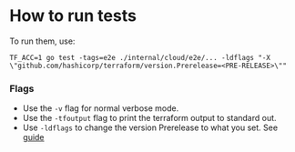 # How to run tests

To run them, use:
```
TF_ACC=1 go test -tags=e2e ./internal/cloud/e2e/... -ldflags "-X \"github.com/hashicorp/terraform/version.Prerelease=<PRE-RELEASE>\""
```

### Flags

* Use the `-v` flag for normal verbose mode.
* Use the `-tfoutput` flag to print the terraform output to standard out.
* Use `-ldflags` to change the version Prerelease to what you set. See
[guide](https://www.digitalocean.com/community/tutorials/using-ldflags-to-set-version-information-for-go-applications)

